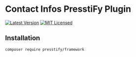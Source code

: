 # Contact Infos PresstiFy Plugin

[![Latest Version](https://img.shields.io/badge/release-2.0.360-blue?style=for-the-badge)](https://svn.tigreblanc.fr/presstify-plugins/theme-suite/tags/2.0.0)
[![MIT Licensed](https://img.shields.io/badge/license-MIT-green?style=for-the-badge)](LICENSE.md)

## Installation

```bash
composer require presstify/framework
```

